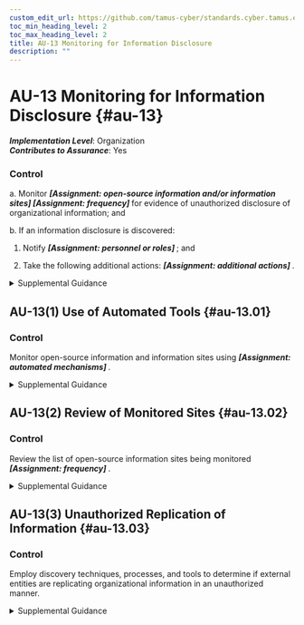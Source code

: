 ```yaml
---
custom_edit_url: https://github.com/tamus-cyber/standards.cyber.tamus.edu/tree/main/static/content/tamus.edu/TAMUS_profile.xml
toc_min_heading_level: 2
toc_max_heading_level: 2
title: AU-13 Monitoring for Information Disclosure
description: ""
---
```


# AU-13 Monitoring for Information Disclosure {#au-13}

_**Implementation Level**_: Organization\
_**Contributes to Assurance**_: Yes

### Control

a. Monitor <strong>                     <em>[Assignment: open-source information and/or information sites]</em>                  </strong>                  <strong>                     <em>[Assignment: frequency]</em>                  </strong> for evidence of unauthorized disclosure of organizational information; and

b. If an information disclosure is discovered:

1. Notify <strong>                        <em>[Assignment: personnel or roles]</em>                     </strong> ; and

2. Take the following additional actions: <strong>                        <em>[Assignment: additional actions]</em>                     </strong>.

<details>
  <summary>Supplemental Guidance</summary>

Unauthorized disclosure of information is a form of data leakage. Open-source information includes social networking sites and code-sharing platforms and repositories. Examples of organizational information include personally identifiable information retained by the organization or proprietary information generated by the organization.

</details>

## AU-13(1) Use of Automated Tools {#au-13.01}

### Control

Monitor open-source information and information sites using <strong>                     <em>[Assignment: automated mechanisms]</em>                  </strong>.

<details>
  <summary>Supplemental Guidance</summary>

Automated mechanisms include commercial services that provide notifications and alerts to organizations and automated scripts to monitor new posts on websites.

</details>

## AU-13(2) Review of Monitored Sites {#au-13.02}

### Control

Review the list of open-source information sites being monitored <strong>                     <em>[Assignment: frequency]</em>                  </strong>.

<details>
  <summary>Supplemental Guidance</summary>

Reviewing the current list of open-source information sites being monitored on a regular basis helps to ensure that the selected sites remain relevant. The review also provides the opportunity to add new open-source information sites with the potential to provide evidence of unauthorized disclosure of organizational information. The list of sites monitored can be guided and informed by threat intelligence of other credible sources of information.

</details>

## AU-13(3) Unauthorized Replication of Information {#au-13.03}

### Control

Employ discovery techniques, processes, and tools to determine if external entities are replicating organizational information in an unauthorized manner.

<details>
  <summary>Supplemental Guidance</summary>

The unauthorized use or replication of organizational information by external entities can cause adverse impacts on organizational operations and assets, including damage to reputation. Such activity can include the replication of an organizational website by an adversary or hostile threat actor who attempts to impersonate the web-hosting organization. Discovery tools, techniques, and processes used to determine if external entities are replicating organizational information in an unauthorized manner include scanning external websites, monitoring social media, and training staff to recognize the unauthorized use of organizational information.

</details>

